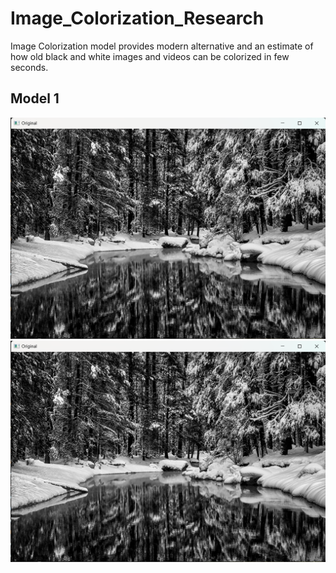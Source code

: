 # Image_Colorization_Research
Image Colorization model provides modern alternative and an estimate of how old black and white images and videos can be colorized in few seconds.

## Model 1
![plot](Screenshots/mod3_1.png)
<img src="Screenshots/mod3_1.png" />
